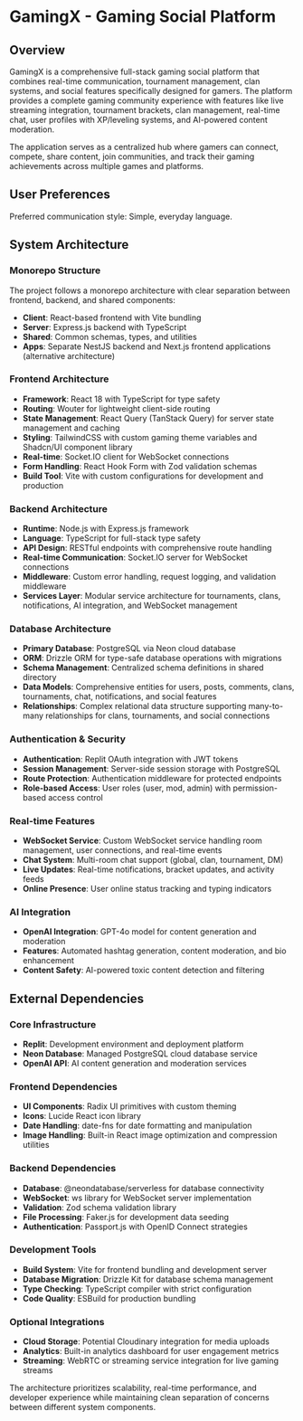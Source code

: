 # GamingX - Gaming Social Platform

## Overview

GamingX is a comprehensive full-stack gaming social platform that combines real-time communication, tournament management, clan systems, and social features specifically designed for gamers. The platform provides a complete gaming community experience with features like live streaming integration, tournament brackets, clan management, real-time chat, user profiles with XP/leveling systems, and AI-powered content moderation.

The application serves as a centralized hub where gamers can connect, compete, share content, join communities, and track their gaming achievements across multiple games and platforms.

## User Preferences

Preferred communication style: Simple, everyday language.

## System Architecture

### Monorepo Structure
The project follows a monorepo architecture with clear separation between frontend, backend, and shared components:
- **Client**: React-based frontend with Vite bundling
- **Server**: Express.js backend with TypeScript
- **Shared**: Common schemas, types, and utilities
- **Apps**: Separate NestJS backend and Next.js frontend applications (alternative architecture)

### Frontend Architecture
- **Framework**: React 18 with TypeScript for type safety
- **Routing**: Wouter for lightweight client-side routing
- **State Management**: React Query (TanStack Query) for server state management and caching
- **Styling**: TailwindCSS with custom gaming theme variables and Shadcn/UI component library
- **Real-time**: Socket.IO client for WebSocket connections
- **Form Handling**: React Hook Form with Zod validation schemas
- **Build Tool**: Vite with custom configurations for development and production

### Backend Architecture
- **Runtime**: Node.js with Express.js framework
- **Language**: TypeScript for full-stack type safety
- **API Design**: RESTful endpoints with comprehensive route handling
- **Real-time Communication**: Socket.IO server for WebSocket connections
- **Middleware**: Custom error handling, request logging, and validation middleware
- **Services Layer**: Modular service architecture for tournaments, clans, notifications, AI integration, and WebSocket management

### Database Architecture
- **Primary Database**: PostgreSQL via Neon cloud database
- **ORM**: Drizzle ORM for type-safe database operations with migrations
- **Schema Management**: Centralized schema definitions in shared directory
- **Data Models**: Comprehensive entities for users, posts, comments, clans, tournaments, chat, notifications, and social features
- **Relationships**: Complex relational data structure supporting many-to-many relationships for clans, tournaments, and social connections

### Authentication & Security
- **Authentication**: Replit OAuth integration with JWT tokens
- **Session Management**: Server-side session storage with PostgreSQL
- **Route Protection**: Authentication middleware for protected endpoints
- **Role-based Access**: User roles (user, mod, admin) with permission-based access control

### Real-time Features
- **WebSocket Service**: Custom WebSocket service handling room management, user connections, and real-time events
- **Chat System**: Multi-room chat support (global, clan, tournament, DM)
- **Live Updates**: Real-time notifications, bracket updates, and activity feeds
- **Online Presence**: User online status tracking and typing indicators

### AI Integration
- **OpenAI Integration**: GPT-4o model for content generation and moderation
- **Features**: Automated hashtag generation, content moderation, and bio enhancement
- **Content Safety**: AI-powered toxic content detection and filtering

## External Dependencies

### Core Infrastructure
- **Replit**: Development environment and deployment platform
- **Neon Database**: Managed PostgreSQL cloud database service
- **OpenAI API**: AI content generation and moderation services

### Frontend Dependencies
- **UI Components**: Radix UI primitives with custom theming
- **Icons**: Lucide React icon library
- **Date Handling**: date-fns for date formatting and manipulation
- **Image Handling**: Built-in React image optimization and compression utilities

### Backend Dependencies
- **Database**: @neondatabase/serverless for database connectivity
- **WebSocket**: ws library for WebSocket server implementation
- **Validation**: Zod schema validation library
- **File Processing**: Faker.js for development data seeding
- **Authentication**: Passport.js with OpenID Connect strategies

### Development Tools
- **Build System**: Vite for frontend bundling and development server
- **Database Migration**: Drizzle Kit for database schema management
- **Type Checking**: TypeScript compiler with strict configuration
- **Code Quality**: ESBuild for production bundling

### Optional Integrations
- **Cloud Storage**: Potential Cloudinary integration for media uploads
- **Analytics**: Built-in analytics dashboard for user engagement metrics
- **Streaming**: WebRTC or streaming service integration for live gaming streams

The architecture prioritizes scalability, real-time performance, and developer experience while maintaining clean separation of concerns between different system components.